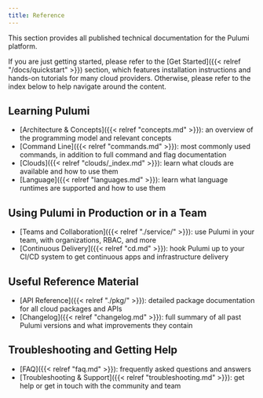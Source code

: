 ```yaml
---
title: Reference
---
```


This section provides all published technical documentation for the Pulumi platform.

If you are just getting started, please refer to the [Get Started]({{< relref "/docs/quickstart" >}}) section,
which features installation instructions and hands-on tutorials for many cloud providers. Otherwise,
please refer to the index below to help navigate around the content.

## Learning Pulumi

* [Architecture & Concepts]({{< relref "concepts.md" >}}): an overview of the programming model and relevant concepts
* [Command Line]({{< relref "commands.md" >}}): most commonly used commands, in addition to full command and flag documentation
* [Clouds]({{< relref "clouds/_index.md" >}}): learn what clouds are available and how to use them
* [Language]({{< relref "languages.md" >}}): learn what language runtimes are supported and how to use them

## Using Pulumi in Production or in a Team

* [Teams and Collaboration]({{< relref "./service/" >}}): use Pulumi in your team, with organizations, RBAC, and more
* [Continuous Delivery]({{< relref "cd.md" >}}): hook Pulumi up to your CI/CD system to get continuous apps and infrastructure delivery

## Useful Reference Material

* [API Reference]({{< relref "./pkg/" >}}): detailed package documentation for all cloud packages and APIs
* [Changelog]({{< relref "changelog.md" >}}): full summary of all past Pulumi versions and what improvements they contain

## Troubleshooting and Getting Help

* [FAQ]({{< relref "faq.md" >}}): frequently asked questions and answers
* [Troubleshooting & Support]({{< relref "troubleshooting.md" >}}): get help or get in touch with the community and team
